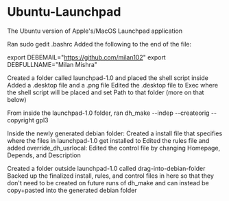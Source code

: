 # Ubuntu-Launchpad
The Ubuntu version of Apple's/MacOS Launchpad application


Ran sudo gedit .bashrc
Added the following to the end of the file: 

export DEBEMAIL="https://github.com/milan102"
export DEBFULLNAME="Milan Mishra"

Created a folder called launchpad-1.0 and placed the shell script inside
Added a .desktop file and a .png file
Edited the .desktop file to Exec where the shell script will be placed and set Path to that folder (more on that below)

From inside the launchpad-1.0 folder, ran dh_make --indep --createorig --copyright gpl3

Inside the newly generated debian folder: 
Created a install file that specifies where the files in launchpad-1.0 get installed to
Edited the rules file and added override_dh_usrlocal:
Edited the control file by changing Homepage, Depends, and Description

Created a folder outside launchpad-1.0 called drag-into-debian-folder
Backed up the finalized install, rules, and control files in here so that they don't need to be created on future runs of dh_make and can instead be copy+pasted into the generated debian folder
